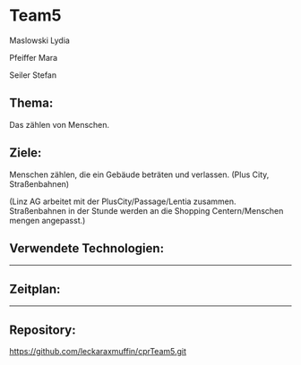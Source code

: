 # Team5



Maslowski Lydia

Pfeiffer Mara

Seiler Stefan




## Thema:


Das zählen von Menschen.




## Ziele:



Menschen zählen, die ein Gebäude beträten und verlassen. (Plus City, Straßenbahnen)

(Linz AG arbeitet mit der PlusCity/Passage/Lentia zusammen. Straßenbahnen in der Stunde werden an die Shopping Centern/Menschen mengen angepasst.)




## Verwendete Technologien:



----




## Zeitplan:



-----




## Repository:



https://github.com/leckaraxmuffin/cprTeam5.git




